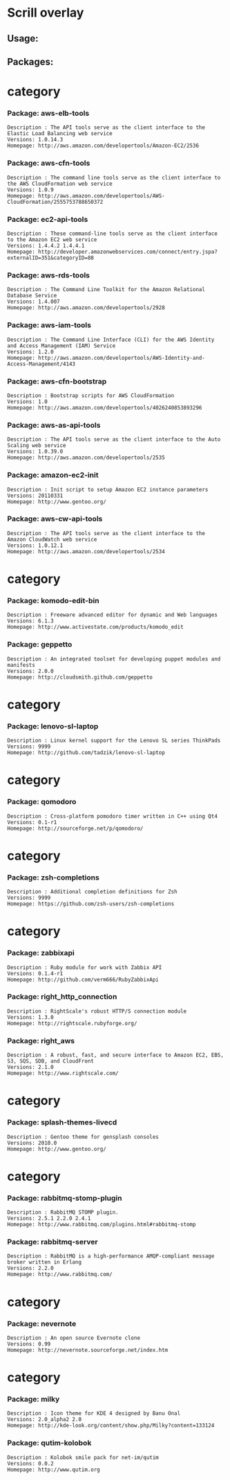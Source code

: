 Scrill overlay
==============

Usage:
------

Packages:
---------

# category
### Package:  aws-elb-tools
    Description : The API tools serve as the client interface to the Elastic Load Balancing web service
    Versions: 1.0.14.3
    Homepage: http://aws.amazon.com/developertools/Amazon-EC2/2536
### Package:  aws-cfn-tools
    Description : The command line tools serve as the client interface to the AWS CloudFormation web service
    Versions: 1.0.9
    Homepage: http://aws.amazon.com/developertools/AWS-CloudFormation/2555753788650372
### Package:  ec2-api-tools
    Description : These command-line tools serve as the client interface to the Amazon EC2 web service
    Versions: 1.4.4.2 1.4.4.1
    Homepage: http://developer.amazonwebservices.com/connect/entry.jspa?externalID=351&categoryID=88
### Package:  aws-rds-tools
    Description : The Command Line Toolkit for the Amazon Relational Database Service
    Versions: 1.4.007
    Homepage: http://aws.amazon.com/developertools/2928
### Package:  aws-iam-tools
    Description : The Command Line Interface (CLI) for the AWS Identity and Access Management (IAM) Service
    Versions: 1.2.0
    Homepage: http://aws.amazon.com/developertools/AWS-Identity-and-Access-Management/4143
### Package:  aws-cfn-bootstrap
    Description : Bootstrap scripts for AWS CloudFormation
    Versions: 1.0
    Homepage: http://aws.amazon.com/developertools/4026240853893296
### Package:  aws-as-api-tools
    Description : The API tools serve as the client interface to the Auto Scaling web service
    Versions: 1.0.39.0
    Homepage: http://aws.amazon.com/developertools/2535
### Package:  amazon-ec2-init
    Description : Init script to setup Amazon EC2 instance parameters
    Versions: 20110331
    Homepage: http://www.gentoo.org/
### Package:  aws-cw-api-tools
    Description : The API tools serve as the client interface to the Amazon CloudWatch web service
    Versions: 1.0.12.1
    Homepage: http://aws.amazon.com/developertools/2534

# category
### Package:  komodo-edit-bin
    Description : Freeware advanced editor for dynamic and Web languages
    Versions: 6.1.3
    Homepage: http://www.activestate.com/products/komodo_edit
### Package:  geppetto
    Description : An integrated toolset for developing puppet modules and manifests
    Versions: 2.0.0
    Homepage: http://cloudsmith.github.com/geppetto

# category
### Package:  lenovo-sl-laptop
    Description : Linux kernel support for the Lenovo SL series ThinkPads
    Versions: 9999
    Homepage: http://github.com/tadzik/lenovo-sl-laptop

# category
### Package:  qomodoro
    Description : Cross-platform pomodoro timer written in C++ using Qt4
    Versions: 0.1-r1
    Homepage: http://sourceforge.net/p/qomodoro/

# category
### Package:  zsh-completions
    Description : Additional completion definitions for Zsh
    Versions: 9999
    Homepage: https://github.com/zsh-users/zsh-completions

# category
### Package:  zabbixapi
    Description : Ruby module for work with Zabbix API
    Versions: 0.1.4-r1
    Homepage: http://github.com/verm666/RubyZabbixApi
### Package:  right_http_connection
    Description : RightScale's robust HTTP/S connection module
    Versions: 1.3.0
    Homepage: http://rightscale.rubyforge.org/
### Package:  right_aws
    Description : A robust, fast, and secure interface to Amazon EC2, EBS, S3, SQS, SDB, and CloudFront
    Versions: 2.1.0
    Homepage: http://www.rightscale.com/

# category
### Package:  splash-themes-livecd
    Description : Gentoo theme for gensplash consoles
    Versions: 2010.0
    Homepage: http://www.gentoo.org/

# category
### Package:  rabbitmq-stomp-plugin
    Description : RabbitMQ STOMP plugin.
    Versions: 2.5.1 2.2.0 2.4.1
    Homepage: http://www.rabbitmq.com/plugins.html#rabbitmq-stomp
### Package:  rabbitmq-server
    Description : RabbitMQ is a high-performance AMQP-compliant message broker written in Erlang
    Versions: 2.2.0
    Homepage: http://www.rabbitmq.com/

# category
### Package:  nevernote
    Description : An open source Evernote clone
    Versions: 0.99
    Homepage: http://nevernote.sourceforge.net/index.htm

# category
### Package:  milky
    Description : Icon theme for KDE 4 designed by Banu Önal
    Versions: 2.0_alpha2 2.0
    Homepage: http://kde-look.org/content/show.php/Milky?content=133124
### Package:  qutim-kolobok
    Description : Kolobok smile pack for net-im/qutim
    Versions: 0.0.2
    Homepage: http://www.qutim.org

